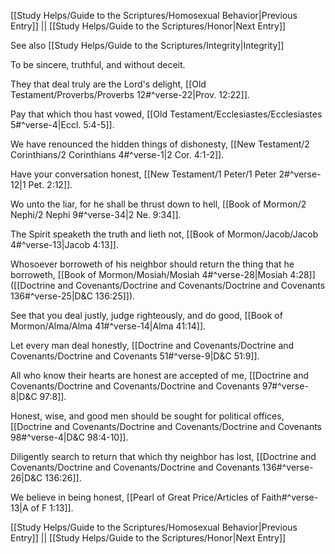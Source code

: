 [[Study Helps/Guide to the Scriptures/Homosexual Behavior|Previous Entry]]  ||  [[Study Helps/Guide to the Scriptures/Honor|Next Entry]]

 See also [[Study Helps/Guide to the Scriptures/Integrity|Integrity]]

 To be sincere, truthful, and without deceit.

 They that deal truly are the Lord's delight, [[Old Testament/Proverbs/Proverbs 12#^verse-22|Prov. 12:22]].

 Pay that which thou hast vowed, [[Old Testament/Ecclesiastes/Ecclesiastes 5#^verse-4|Eccl. 5:4-5]].

 We have renounced the hidden things of dishonesty, [[New Testament/2 Corinthians/2 Corinthians 4#^verse-1|2 Cor. 4:1-2]].

 Have your conversation honest, [[New Testament/1 Peter/1 Peter 2#^verse-12|1 Pet. 2:12]].

 Wo unto the liar, for he shall be thrust down to hell, [[Book of Mormon/2 Nephi/2 Nephi 9#^verse-34|2 Ne. 9:34]].

 The Spirit speaketh the truth and lieth not, [[Book of Mormon/Jacob/Jacob 4#^verse-13|Jacob 4:13]].

 Whosoever borroweth of his neighbor should return the thing that he borroweth, [[Book of Mormon/Mosiah/Mosiah 4#^verse-28|Mosiah 4:28]] ([[Doctrine and Covenants/Doctrine and Covenants/Doctrine and Covenants 136#^verse-25|D&C 136:25]]).

 See that you deal justly, judge righteously, and do good, [[Book of Mormon/Alma/Alma 41#^verse-14|Alma 41:14]].

 Let every man deal honestly, [[Doctrine and Covenants/Doctrine and Covenants/Doctrine and Covenants 51#^verse-9|D&C 51:9]].

 All who know their hearts are honest are accepted of me, [[Doctrine and Covenants/Doctrine and Covenants/Doctrine and Covenants 97#^verse-8|D&C 97:8]].

 Honest, wise, and good men should be sought for political offices, [[Doctrine and Covenants/Doctrine and Covenants/Doctrine and Covenants 98#^verse-4|D&C 98:4-10]].

 Diligently search to return that which thy neighbor has lost, [[Doctrine and Covenants/Doctrine and Covenants/Doctrine and Covenants 136#^verse-26|D&C 136:26]].

 We believe in being honest, [[Pearl of Great Price/Articles of Faith#^verse-13|A of F 1:13]].

[[Study Helps/Guide to the Scriptures/Homosexual Behavior|Previous Entry]]  ||  [[Study Helps/Guide to the Scriptures/Honor|Next Entry]]
